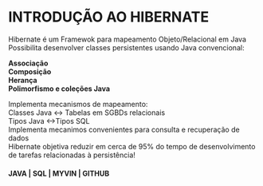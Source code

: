 # INTRODUÇÃO AO HIBERNATE

Hibernate é um Framewok para mapeamento Objeto/Relacional em Java
Possibilita desenvolver classes persistentes usando Java convencional:

**Associação**<br>
**Composição**<br>
**Herança**<br>
**Polimorfismo e coleções Java**

Implementa mecanismos de mapeamento:<br>
Classes Java <-> Tabelas em SGBDs relacionais<br>
Tipos Java <->Tipos SQL<br>
Implementa mecanimos convenientes para consulta e recuperação de dados<br>
Hibernate objetiva reduzir em cerca de 95% do tempo de desenvolvimento de tarefas relacionadas à persistência!

#### JAVA | SQL | MYVIN | GITHUB
